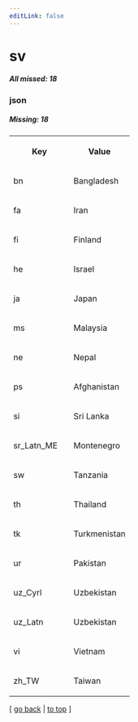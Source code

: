 ```yaml
---
editLink: false
---
```


# sv

##### All missed: 18


### json

##### Missing: 18

<table width="100%">
<tr><th width="50%">

Key

</th><th width="50%">

Value

</th></tr>
<tr><td width="50%">

bn

</td><td width="50%">

Bangladesh

</td></tr>
<tr><td width="50%">

fa

</td><td width="50%">

Iran

</td></tr>
<tr><td width="50%">

fi

</td><td width="50%">

Finland

</td></tr>
<tr><td width="50%">

he

</td><td width="50%">

Israel

</td></tr>
<tr><td width="50%">

ja

</td><td width="50%">

Japan

</td></tr>
<tr><td width="50%">

ms

</td><td width="50%">

Malaysia

</td></tr>
<tr><td width="50%">

ne

</td><td width="50%">

Nepal

</td></tr>
<tr><td width="50%">

ps

</td><td width="50%">

Afghanistan

</td></tr>
<tr><td width="50%">

si

</td><td width="50%">

Sri Lanka

</td></tr>
<tr><td width="50%">

sr_Latn_ME

</td><td width="50%">

Montenegro

</td></tr>
<tr><td width="50%">

sw

</td><td width="50%">

Tanzania

</td></tr>
<tr><td width="50%">

th

</td><td width="50%">

Thailand

</td></tr>
<tr><td width="50%">

tk

</td><td width="50%">

Turkmenistan

</td></tr>
<tr><td width="50%">

ur

</td><td width="50%">

Pakistan

</td></tr>
<tr><td width="50%">

uz_Cyrl

</td><td width="50%">

Uzbekistan

</td></tr>
<tr><td width="50%">

uz_Latn

</td><td width="50%">

Uzbekistan

</td></tr>
<tr><td width="50%">

vi

</td><td width="50%">

Vietnam

</td></tr>
<tr><td width="50%">

zh_TW

</td><td width="50%">

Taiwan

</td></tr>
</table>

[ [go back](../status.md) | [to top](#) ]

